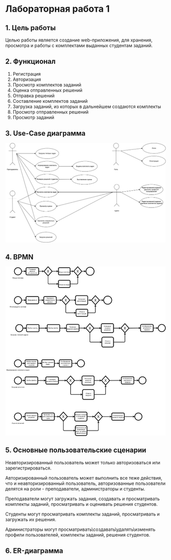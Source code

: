 # Лабораторная работа 1

## 1. Цель работы
  Целью работы является создание web-приложения, для хранения, просмотра и работы с комплектами выданных студентам заданий.

## 2. Функционал
   1. Регистрация
   2. Авторизация
   3. Просмотр комплектов заданий
   4. Оценка отправленных решений
   5. Отправка решений
   6. Составление комплектов заданий
   7. Загрузка заданий, из которых в дальнейшем создаются комплекты
   8. Просмотр отправленных решений
   9. Просмотр заданий

## 3. Use-Case диаграмма

![Use-Case диаграма](./img/use-case.png)

## 4. BPMN

![](./img/BR-from.png)

## 5. Основные пользовательские сценарии

Неавторизированный пользователь может только авторизоваться или зарегистрироваться.

Авторизированный пользователь может выполнить все теже действия, что и неавторизированный пользователь, авторизованные пользователи делятся на роли - преподаватели, администраторы и студенты.

Преподаватели могут загружать задания, создавать и просматривать комплекты заданий, просматривать и оценивать решения студентов.

Студенты могут просматривать комплекты заданий, просматривать и загружать их решения.

Администраторы могут просматривать\создавать\удалять\изменять профили пользователей, комплекты заданий, решения студентов.

## 6. ER-диаграмма




